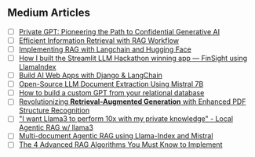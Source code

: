 ## Medium Articles

- [ ] [Private GPT: Pioneering the Path to Confidential Generative AI](https://medium.com/international-school-of-ai-data-science/private-gpt-pioneering-the-path-to-confidential-generative-ai-f4a3c662db52)
- [ ] [Efficient Information Retrieval with RAG Workflow](https://medium.com/international-school-of-ai-data-science/efficient-information-retrieval-with-rag-workflow-afdfc2619171)
- [ ] [Implementing RAG with Langchain and Hugging Face](https://medium.com/international-school-of-ai-data-science/implementing-rag-with-langchain-and-hugging-face-28e3ea66c5f7)
- [ ] [How I built the Streamlit LLM Hackathon winning app — FinSight using LlamaIndex](https://medium.com/llamaindex-blog/how-i-built-the-streamlit-llm-hackathon-winning-app-finsight-using-llamaindex-9dcf6c46d7a0)
- [ ] [Build AI Web Apps with Django & LangChain](https://python.plainenglish.io/django-langchained-e53aab3ad6bf)
- [ ] [Open-Source LLM Document Extraction Using Mistral 7B](https://blog.gopenai.com/open-source-document-extraction-using-mistral-7b-llm-18bf437ca1d2)
- [ ] [How to build a custom GPT from your relational database](https://medium.com/dataherald/how-to-create-a-custom-gpt-from-your-relational-database-73b1e2c1c251)
- [ ] [Revolutionizing **Retrieval-Augmented Generation** with Enhanced PDF Structure Recognition](https://medium.com/@chatdocai/revolutionizing-rag-with-enhanced-pdf-structure-recognition-22227af87442)
- [ ] ["I want Llama3 to perform 10x with my private knowledge" - Local Agentic RAG w/ llama3](https://www.youtube.com/watch?v=u5Vcrwpzoz8)
- [ ] [Multi-document Agentic RAG using Llama-Index and Mistral](https://medium.com/the-ai-forum/multi-document-agentic-rag-using-llama-index-and-mistral-b334fa45d3ee)
- [ ] [The 4 Advanced RAG Algorithms You Must Know to Implement](https://medium.com/decodingml/the-4-advanced-rag-algorithms-you-must-know-to-implement-5d0c7f1199d2)